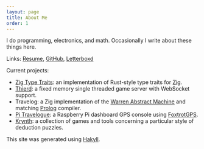 ```yaml
---
layout: page
title: About Me
order: 1
---
```


I do programming, electronics, and math. Occasionally I write about
these things here.

Links:
[Resume](https://permutationlock.com),
[GitHub](https://github.com/permutationlock),
[Letterboxd](https://letterboxd.com/kieroda/)

Current projects:

 - [Zig Type Traits](https://github.com/permutationlock/zig_type_traits):
   an implementation of Rust-style type traits for [Zig](https://ziglang.org/).
 - [Thierd](https://github.com/permutationlock/thierd):
   a fixed memory single threaded game server with WebSocket support.
 - Travelog: a Zig implementation of the
   [Warren Abstract Machine](https://en.wikipedia.org/wiki/Warren_Abstract_Machine)
   and matching [Prolog](https://en.wikipedia.org/wiki/Prolog) compiler.
 - [Pi Travelogue](posts/blog-birthday-gps.html): a Raspberry Pi dashboard
   GPS console using [FoxtrotGPS](https://www.foxtrotgps.org/).
 - [Krynth](https://permutationlock.com/krynth/): a collection of games and
   tools concerning a particular style of deduction puzzles.

This site was generated using [Hakyll](https://jaspervdj.be/hakyll/).
